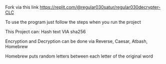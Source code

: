Fork via this link 
https://replit.com/@regular030satur/regular030decrypter-CLC

To use the program just follow the steps when you run the project

This Project can: 
Hash text VIA sha256

Encryption and Decryption can be done via Reverse, Caesar, Atbash, Homebrew

Homebrew puts random letters between each letter of the original word 

